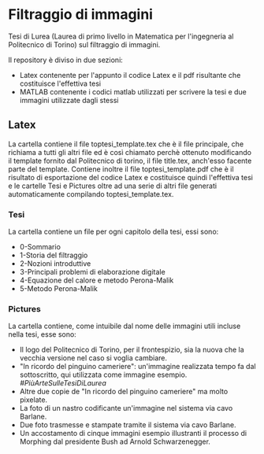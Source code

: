 # Filtraggio di immagini
Tesi di Lurea (Laurea di primo livello in Matematica per l'ingegneria al Politecnico di Torino) sul filtraggio di immagini.

Il repository è diviso in due sezioni:
- Latex contenente per l'appunto il codice Latex e il pdf risultante che costituisce l'effettiva tesi
- MATLAB contenente i codici matlab utilizzati per scrivere la tesi e due immagini utilizzate dagli stessi

## Latex
La cartella contiene il file toptesi_template.tex che è il file principale, che richiama a tutti gli altri file ed è così chiamato perchè ottenuto modificando il template fornito dal Politecnico di torino, il file title.tex, anch'esso facente parte del template. 
Contiene inoltre il file toptesi_template.pdf che è il risultato di esportazione del codice Latex e costituisce quindi l'effettiva tesi e le cartelle Tesi e Pictures oltre ad una serie di altri file generati automaticamente compilando toptesi_template.tex.
### Tesi 
La cartella contiene un file per ogni capitolo della tesi, essi sono:
- 0-Sommario
- 1-Storia del filtraggio
- 2-Nozioni introduttive
- 3-Principali problemi di elaborazione digitale
- 4-Equazione del calore e metodo Perona-Malik
- 5-Metodo Perona-Malik
### Pictures
La cartella contiene, come intuibile dal nome delle immagini utili incluse nella tesi, esse sono:
- Il logo del Politecnico di Torino, per il frontespizio, sia la nuova che la vecchia versione nel caso si voglia cambiare.
- "In ricordo del pinguino cameriere": un'immagine realizzata tempo fa dal sottoscritto, qui utilizzata come immagine esempio. *#PiùArteSulleTesiDiLaurea*
- Altre due copie de "In ricordo del pinguino cameriere" ma molto pixelate.
- La foto di un nastro codificante un'immagine nel sistema via cavo Barlane.
- Due foto trasmesse e stampate tramite il sistema via cavo Barlane.
- Un accostamento di cinque immagini esempio illustranti il processo di Morphing dal presidente Bush ad Arnold Schwarzenegger.
